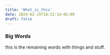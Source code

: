 ```yaml
---
title: 'What_is_this'
date: 2024-02-15T18:21:14-05:00
draft: false
---
```

### Big Words ###

this is the remaining words with things and stuff.